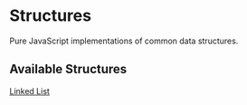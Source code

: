 # Structures

Pure JavaScript implementations of common data structures.

## Available Structures

[Linked List](https://justindfuller.github.io/structures/module-linkedList.html)
